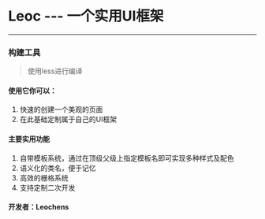 # Leoc --- 一个实用UI框架
---
### 构建工具
> 使用less进行编译


#### 使用它你可以：
1. 快速的创建一个美观的页面
2. 在此基础定制属于自己的UI框架

#### 主要实用功能

1. 自带模板系统，通过在顶级父级上指定模板名即可实现多种样式及配色
2. 语义化的类名，便于记忆
3. 高效的栅格系统
4. 支持定制二次开发

#### 开发者：Leochens
